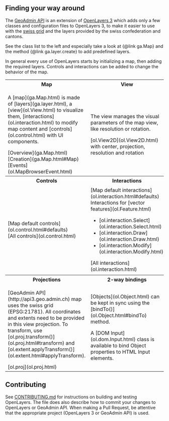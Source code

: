 Finding your way around
-----------------------

The [GeoAdmin API](http://api3.geo.admin.ch) is an extension of [OpenLayers 3](http://ol3js.org)
which adds only a few classes and configuration files to OpenLayers 3, to make it easier to
use with the [swiss grid](http://www.swisstopo.admin.ch/internet/swisstopo/en/home/topics/survey/sys/refsys/projections.html) and the layers provided by the swiss confederation and cantons.

See the class list to the left and especially take a look at {@link ga.Map} and the method {@link ga.layer.create}
to add predefined layers.

In general every use of OpenLayers starts by initializing a map, then adding the
required layers. Controls and interactions can be added to change the behavior of the map.


<table><tr>
<th width="33.3%">Map</th><th width="33.3%">View</th><th width="33.3%">Layers</th>
</tr><tr>
<td><p>A [map](ga.Map.html) is made of [layers](ga.layer.html), a [view](ol.View.html) to visualize them, [interactions](ol.interaction.html) to modify map content and [controls](ol.control.html) with UI components.</p>
[Overview](ga.Map.html)<br>
[Creation](ga.Map.html#Map)<br>
[Events](ol.MapBrowserEvent.html)</td>
<td><p>The view manages the visual parameters of the map view, like resolution or rotation.</p>
[ol.View2D](ol.View2D.html) with center, projection, resolution and rotation</td>
<td><p>Layers are lightweight containers that get their data from [sources](ol.source.html).</p>
[ol.layer.Tile](ol.layer.Tile.html)<br>
[ol.layer.Image](ol.layer.Image)<br>
[ol.layer.Vector](ol.layer.Vector)</td>
</tr><tr>
<th>Controls</th><th>Interactions</th><th>Sources and formats</th>
</tr><tr>
<td>[Map default controls](ol.control.html#defaults)<br>
[All controls](ol.control.html)
</td>
<td>
[Map default interactions](ol.interaction.html#defaults)<br>
Interactions for [vector features](ol.Feature.html)
<ul><li>[ol.interaction.Select](ol.interaction.Select.html)</li>
<li>[ol.interaction.Draw](ol.interaction.Draw.html)</li>
<li>[ol.interaction.Modify](ol.interaction.Modify.html)</li></ul>
[All interactions](ol.interaction.html)</td>
<td>[Tile sources](ol.source.Tile.html) for [ol.layer.Tile](ol.layer.Tile.html)
<br>[Image sources](ol.source.Image.html) for [ol.layer.Image](ol.layer.Image)
<br>[Vector sources](ol.source.Vector.html) for [ol.layer.Vector](ol.layer.Vector)
<br>[Formats](ol.format.Feature.html) for reading/writing vector data
<br>[ol.format.WMSCapabilities](ol.format.WMSCapabilities.html)</td></tr>
<tr><th>Projections</th><th>2-way bindings</th><th>Other components</th></tr>
<tr><td><p>[GeoAdmin API](http://api3.geo.admin.ch) map uses the swiss grid (EPSG:21781). All coordinates and extents need to be provided in this view projection. To transform, use [ol.proj.transform()](ol.proj.html#transform) and [ol.extent.applyTransform()](ol.extent.html#applyTransform).</p>
[ol.proj](ol.proj.html)</td>
<td><p>[Objects](ol.Object.html) can be kept in sync using the [bindTo()](ol.Object.html#bindTo) method.</p>
<p>A [DOM Input](ol.dom.Input.html) class is available to bind Object properties to HTML Input elements.</p></td>
<td>[ol.DeviceOrientation](ol.DeviceOrientation.html)<br>
[ol.Geolocation](ol.Geolocation.html)<br>
[ol.Overlay](ol.Overlay.html)<br>
[ol.FeatureOverlay](ol.FeatureOverlay.html)<br></td>
</tr></table>

Contributing
------------
See [CONTRIBUTING.md](https://github.com/geoadmin/ol3/blob/master/CONTRIBUTING.md) for instructions
on building and testing OpenLayers. The file does also describe how to commit your changes to OpenLayers or GeoAdmin API.
When making a Pull Request, be attentive that the appropriate project (OpenLayers 3 or GeoAdmin API) is used.
